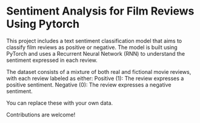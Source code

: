 # Sentiment Analysis for Film Reviews Using Pytorch
This project includes a text sentiment classification model that aims to classify film reviews as positive or negative.
The model is built using PyTorch and uses a Recurrent Neural Network (RNN) to understand the sentiment expressed in each review.

The dataset consists of a mixture of both real and fictional movie reviews, with each review labeled as either:
Positive (1): The review expresses a positive sentiment.
Negative (0): The review expresses a negative sentiment.

You can replace these with your own data.

Contributions are welcome!
